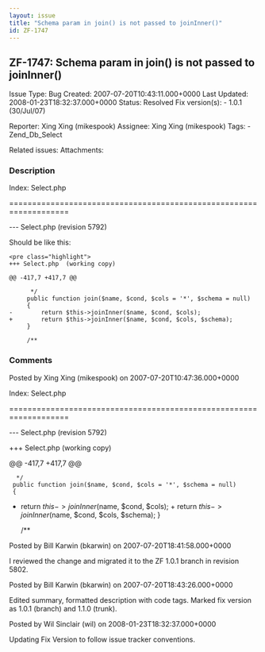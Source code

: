 ```yaml
---
layout: issue
title: "Schema param in join() is not passed to joinInner()"
id: ZF-1747
---
```


ZF-1747: Schema param in join() is not passed to joinInner()
------------------------------------------------------------

 Issue Type: Bug Created: 2007-07-20T10:43:11.000+0000 Last Updated: 2008-01-23T18:32:37.000+0000 Status: Resolved Fix version(s): - 1.0.1 (30/Jul/07)
 
 Reporter:  Xing Xing (mikespook)  Assignee:  Xing Xing (mikespook)  Tags: - Zend\_Db\_Select
 
 Related issues: 
 Attachments: 
### Description

Index: Select.php

===================================================================

--- Select.php (revision 5792)

Should be like this:

 
    <pre class="highlight">
    +++ Select.php  (working copy)
    
    @@ -417,7 +417,7 @@
    
          */
         public function join($name, $cond, $cols = '*', $schema = null)
         {
    -        return $this->joinInner($name, $cond, $cols);
    +        return $this->joinInner($name, $cond, $cols, $schema);
         }
     
         /**


 

 

### Comments

Posted by Xing Xing (mikespook) on 2007-07-20T10:47:36.000+0000

Index: Select.php

===================================================================

--- Select.php (revision 5792)

+++ Select.php (working copy)

@@ -417,7 +417,7 @@

 
      */
     public function join($name, $cond, $cols = '*', $schema = null)
     {


- return $this->joinInner($name, $cond, $cols); + return $this->joinInner($name, $cond, $cols, $schema); }

 
     /**


 

 

Posted by Bill Karwin (bkarwin) on 2007-07-20T18:41:58.000+0000

I reviewed the change and migrated it to the ZF 1.0.1 branch in revision 5802.

 

 

Posted by Bill Karwin (bkarwin) on 2007-07-20T18:43:26.000+0000

Edited summary, formatted description with code tags. Marked fix version as 1.0.1 (branch) and 1.1.0 (trunk).

 

 

Posted by Wil Sinclair (wil) on 2008-01-23T18:32:37.000+0000

Updating Fix Version to follow issue tracker conventions.

 

 